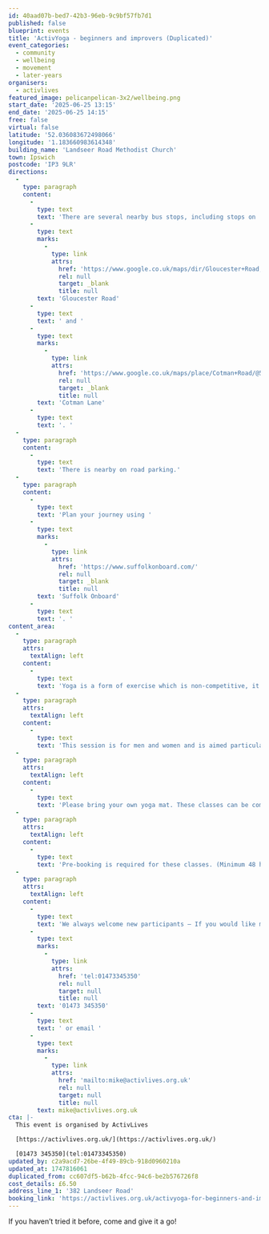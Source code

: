 ```yaml
---
id: 40aad07b-bed7-42b3-96eb-9c9bf57fb7d1
published: false
blueprint: events
title: 'ActivYoga - beginners and improvers (Duplicated)'
event_categories:
  - community
  - wellbeing
  - movement
  - later-years
organisers:
  - activlives
featured_image: pelicanpelican-3x2/wellbeing.png
start_date: '2025-06-25 13:15'
end_date: '2025-06-25 14:15'
free: false
virtual: false
latitude: '52.036083672498066'
longitude: '1.183660983614348'
building_name: 'Landseer Road Methodist Church'
town: Ipswich
postcode: 'IP3 9LR'
directions:
  -
    type: paragraph
    content:
      -
        type: text
        text: 'There are several nearby bus stops, including stops on '
      -
        type: text
        marks:
          -
            type: link
            attrs:
              href: 'https://www.google.co.uk/maps/dir/Gloucester+Road,+Ipswich+IP3+9LS/Landseer+Road+Methodist+Church/@52.0362431,1.1816168,17z/data=!3m1!4b1!4m14!4m13!1m5!1m1!1s0x47d99feaac5c7027:0x7f30c6350b20851c!2m2!1d1.184874!2d52.036594!1m5!1m1!1s0x47d99feac1364ed5:0x137adf566a824401!2m2!1d1.183596!2d52.0359465!3e2?entry=ttu&g_ep=EgoyMDI1MDUxNS4wIKXMDSoJLDEwMjExNDUzSAFQAw%3D%3D'
              rel: null
              target: _blank
              title: null
        text: 'Gloucester Road'
      -
        type: text
        text: ' and '
      -
        type: text
        marks:
          -
            type: link
            attrs:
              href: 'https://www.google.co.uk/maps/place/Cotman+Road/@52.0357347,1.1811572,18z/data=!4m23!1m16!4m15!1m6!1m2!1s0x47d99feac1364ed5:0x137adf566a824401!2sLandseer+Road+Methodist+Church!2m2!1d1.183596!2d52.0359465!1m6!1m2!1s0x47d99feb18d504d7:0xba3c4c99e783cda6!2sCotman+Road,+Ipswich+IP3+0RG!2m2!1d1.181868!2d52.035336!3e2!3m5!1s0x47d99feb18d504d7:0xba3c4c99e783cda6!8m2!3d52.035336!4d1.181868!16s%2Fg%2F1q67rd9sc?entry=ttu&g_ep=EgoyMDI1MDUxNS4wIKXMDSoJLDEwMjExNDUzSAFQAw%3D%3D'
              rel: null
              target: _blank
              title: null
        text: 'Cotman Lane'
      -
        type: text
        text: '. '
  -
    type: paragraph
    content:
      -
        type: text
        text: 'There is nearby on road parking.'
  -
    type: paragraph
    content:
      -
        type: text
        text: 'Plan your journey using '
      -
        type: text
        marks:
          -
            type: link
            attrs:
              href: 'https://www.suffolkonboard.com/'
              rel: null
              target: _blank
              title: null
        text: 'Suffolk Onboard'
      -
        type: text
        text: '. '
content_area:
  -
    type: paragraph
    attrs:
      textAlign: left
    content:
      -
        type: text
        text: 'Yoga is a form of exercise which is non-competitive, it is designed to develop a feeling of total well-being.'
  -
    type: paragraph
    attrs:
      textAlign: left
    content:
      -
        type: text
        text: 'This session is for men and women and is aimed particularly at people new to yoga. '
  -
    type: paragraph
    attrs:
      textAlign: left
    content:
      -
        type: text
        text: 'Please bring your own yoga mat. These classes can be completed sitting in a chair. '
  -
    type: paragraph
    attrs:
      textAlign: left
    content:
      -
        type: text
        text: 'Pre-booking is required for these classes. (Minimum 48 hours notice is required for cancellations).'
  -
    type: paragraph
    attrs:
      textAlign: left
    content:
      -
        type: text
        text: 'We always welcome new participants – If you would like more information, please call on '
      -
        type: text
        marks:
          -
            type: link
            attrs:
              href: 'tel:01473345350'
              rel: null
              target: null
              title: null
        text: '01473 345350'
      -
        type: text
        text: ' or email '
      -
        type: text
        marks:
          -
            type: link
            attrs:
              href: 'mailto:mike@activlives.org.uk'
              rel: null
              target: null
              title: null
        text: mike@activlives.org.uk
cta: |-
  This event is organised by ActivLives

  [https://activlives.org.uk/](https://activlives.org.uk/) 

  [01473 345350](tel:01473345350)
updated_by: c2a9acd7-26be-4f49-89cb-918d0960210a
updated_at: 1747816061
duplicated_from: cc607df5-b62b-4fcc-94c6-be2b576726f8
cost_details: £6.50
address_line_1: '382 Landseer Road'
booking_link: 'https://activlives.org.uk/activyoga-for-beginners-and-improvers/'
---
```

If you haven’t tried it before, come and give it a go!